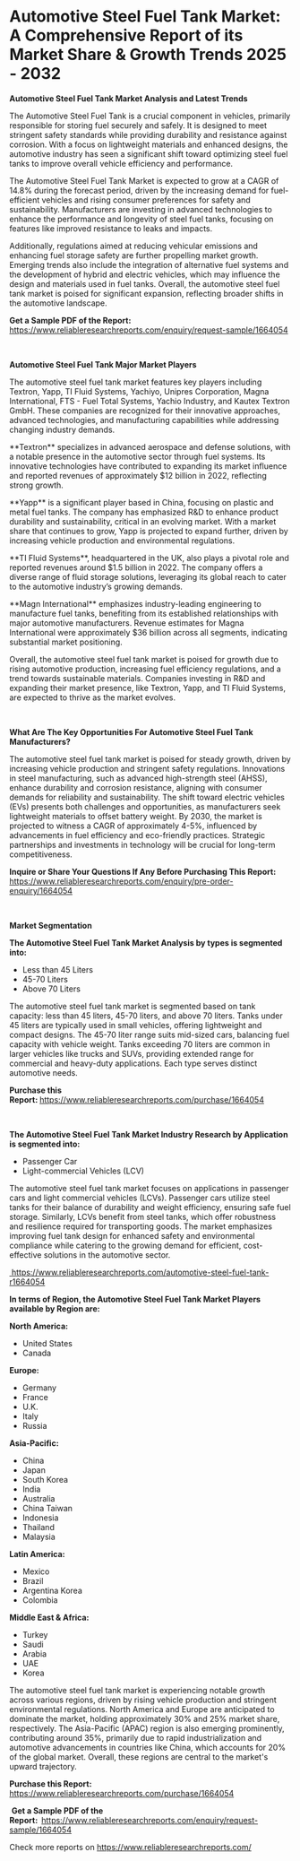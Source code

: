 <p><h1>Automotive Steel Fuel Tank Market: A Comprehensive Report of its Market Share & Growth Trends 2025 - 2032</h1></p><p><strong>Automotive Steel Fuel Tank Market Analysis and Latest Trends</strong></p>
<p><p>The Automotive Steel Fuel Tank is a crucial component in vehicles, primarily responsible for storing fuel securely and safely. It is designed to meet stringent safety standards while providing durability and resistance against corrosion. With a focus on lightweight materials and enhanced designs, the automotive industry has seen a significant shift toward optimizing steel fuel tanks to improve overall vehicle efficiency and performance.</p><p>The Automotive Steel Fuel Tank Market is expected to grow at a CAGR of 14.8% during the forecast period, driven by the increasing demand for fuel-efficient vehicles and rising consumer preferences for safety and sustainability. Manufacturers are investing in advanced technologies to enhance the performance and longevity of steel fuel tanks, focusing on features like improved resistance to leaks and impacts. </p><p>Additionally, regulations aimed at reducing vehicular emissions and enhancing fuel storage safety are further propelling market growth. Emerging trends also include the integration of alternative fuel systems and the development of hybrid and electric vehicles, which may influence the design and materials used in fuel tanks. Overall, the automotive steel fuel tank market is poised for significant expansion, reflecting broader shifts in the automotive landscape.</p></p>
<p><strong>Get a Sample PDF of the Report:&nbsp;</strong> <a href="https://www.reliableresearchreports.com/enquiry/request-sample/1664054?utm_campaign=2203&utm_medium=2&utm_source=Github&utm_content=ia&utm_term=23032025&utm_id=automotive-steel-fuel-tank">https://www.reliableresearchreports.com/enquiry/request-sample/1664054</a></p>
<p>&nbsp;</p>
<p><strong>Automotive Steel Fuel Tank Major Market Players</strong></p>
<p><p>The automotive steel fuel tank market features key players including Textron, Yapp, TI Fluid Systems, Yachiyo, Unipres Corporation, Magna International, FTS - Fuel Total Systems, Yachio Industry, and Kautex Textron GmbH. These companies are recognized for their innovative approaches, advanced technologies, and manufacturing capabilities while addressing changing industry demands.</p><p>**Textron** specializes in advanced aerospace and defense solutions, with a notable presence in the automotive sector through fuel systems. Its innovative technologies have contributed to expanding its market influence and reported revenues of approximately $12 billion in 2022, reflecting strong growth.</p><p>**Yapp** is a significant player based in China, focusing on plastic and metal fuel tanks. The company has emphasized R&D to enhance product durability and sustainability, critical in an evolving market. With a market share that continues to grow, Yapp is projected to expand further, driven by increasing vehicle production and environmental regulations.</p><p>**TI Fluid Systems**, headquartered in the UK, also plays a pivotal role and reported revenues around $1.5 billion in 2022. The company offers a diverse range of fluid storage solutions, leveraging its global reach to cater to the automotive industry’s growing demands.</p><p>**Magn International** emphasizes industry-leading engineering to manufacture fuel tanks, benefiting from its established relationships with major automotive manufacturers. Revenue estimates for Magna International were approximately $36 billion across all segments, indicating substantial market positioning.</p><p>Overall, the automotive steel fuel tank market is poised for growth due to rising automotive production, increasing fuel efficiency regulations, and a trend towards sustainable materials. Companies investing in R&D and expanding their market presence, like Textron, Yapp, and TI Fluid Systems, are expected to thrive as the market evolves.</p></p>
<p>&nbsp;</p>
<p><strong>What Are The Key Opportunities For Automotive Steel Fuel Tank Manufacturers?</strong></p>
<p><p>The automotive steel fuel tank market is poised for steady growth, driven by increasing vehicle production and stringent safety regulations. Innovations in steel manufacturing, such as advanced high-strength steel (AHSS), enhance durability and corrosion resistance, aligning with consumer demands for reliability and sustainability. The shift toward electric vehicles (EVs) presents both challenges and opportunities, as manufacturers seek lightweight materials to offset battery weight. By 2030, the market is projected to witness a CAGR of approximately 4-5%, influenced by advancements in fuel efficiency and eco-friendly practices. Strategic partnerships and investments in technology will be crucial for long-term competitiveness.</p></p>
<p><strong>Inquire or Share Your Questions If Any Before Purchasing This Report:</strong> <a href="https://www.reliableresearchreports.com/enquiry/pre-order-enquiry/1664054?utm_campaign=2203&utm_medium=2&utm_source=Github&utm_content=ia&utm_term=23032025&utm_id=automotive-steel-fuel-tank">https://www.reliableresearchreports.com/enquiry/pre-order-enquiry/1664054</a></p>
<p>&nbsp;</p>
<p><strong>Market Segmentation</strong></p>
<p><strong>The Automotive Steel Fuel Tank Market Analysis by types is segmented into:</strong></p>
<p><ul><li>Less than 45 Liters</li><li>45-70 Liters</li><li>Above 70 Liters</li></ul></p>
<p><p>The automotive steel fuel tank market is segmented based on tank capacity: less than 45 liters, 45-70 liters, and above 70 liters. Tanks under 45 liters are typically used in small vehicles, offering lightweight and compact designs. The 45-70 liter range suits mid-sized cars, balancing fuel capacity with vehicle weight. Tanks exceeding 70 liters are common in larger vehicles like trucks and SUVs, providing extended range for commercial and heavy-duty applications. Each type serves distinct automotive needs.</p></p>
<p><strong>Purchase this Report:&nbsp;</strong><a href="https://www.reliableresearchreports.com/purchase/1664054?utm_campaign=2203&utm_medium=2&utm_source=Github&utm_content=ia&utm_term=23032025&utm_id=automotive-steel-fuel-tank">https://www.reliableresearchreports.com/purchase/1664054</a></p>
<p>&nbsp;</p>
<p><strong>The Automotive Steel Fuel Tank Market Industry Research by Application is segmented into:</strong></p>
<p><ul><li>Passenger Car</li><li>Light-commercial Vehicles (LCV)</li></ul></p>
<p><p>The automotive steel fuel tank market focuses on applications in passenger cars and light commercial vehicles (LCVs). Passenger cars utilize steel tanks for their balance of durability and weight efficiency, ensuring safe fuel storage. Similarly, LCVs benefit from steel tanks, which offer robustness and resilience required for transporting goods. The market emphasizes improving fuel tank design for enhanced safety and environmental compliance while catering to the growing demand for efficient, cost-effective solutions in the automotive sector.</p></p>
<p><a href="https://www.reliableresearchreports.com/automotive-steel-fuel-tank-r1664054?utm_campaign=2203&utm_medium=2&utm_source=Github&utm_content=ia&utm_term=23032025&utm_id=automotive-steel-fuel-tank">&nbsp;https://www.reliableresearchreports.com/automotive-steel-fuel-tank-r1664054</a></p>
<p><strong>In terms of Region, the Automotive Steel Fuel Tank Market Players available by Region are:</strong></p>
<p>
    <p> <strong> North America: </strong>
        <ul>
            <li>United States</li>
            <li>Canada</li>
        </ul>
        </p> 
    <p> <strong> Europe: </strong>
        <ul>
            <li>Germany</li>
            <li>France</li>
            <li>U.K.</li>
            <li>Italy</li>
            <li>Russia</li>
        </ul>
        </p> 
    <p> <strong> Asia-Pacific: </strong>
        <ul>
            <li>China</li>
            <li>Japan</li>
            <li>South Korea</li>
            <li>India</li>
            <li>Australia</li>
            <li>China Taiwan</li>
            <li>Indonesia</li>
            <li>Thailand</li>
            <li>Malaysia</li>
        </ul>
        </p> 
    <p> <strong> Latin America: </strong>
        <ul>
            <li>Mexico</li>
            <li>Brazil</li>
            <li>Argentina Korea</li>
            <li>Colombia</li>
        </ul>
        </p> 
    <p> <strong> Middle East & Africa: </strong>
        <ul>
            <li>Turkey</li>
            <li>Saudi</li>
            <li>Arabia</li>
            <li>UAE</li>
            <li>Korea</li>
        </ul>
    </p>
    </p>
<p><p>The automotive steel fuel tank market is experiencing notable growth across various regions, driven by rising vehicle production and stringent environmental regulations. North America and Europe are anticipated to dominate the market, holding approximately 30% and 25% market share, respectively. The Asia-Pacific (APAC) region is also emerging prominently, contributing around 35%, primarily due to rapid industrialization and automotive advancements in countries like China, which accounts for 20% of the global market. Overall, these regions are central to the market's upward trajectory.</p></p>
<p><strong>Purchase this Report: </strong><a href="https://www.reliableresearchreports.com/purchase/1664054?utm_campaign=2203&utm_medium=2&utm_source=Github&utm_content=ia&utm_term=23032025&utm_id=automotive-steel-fuel-tank">https://www.reliableresearchreports.com/purchase/1664054</a></p>
<p>&nbsp;<strong>Get a Sample PDF of the Report:&nbsp;&nbsp;</strong><a href="https://www.reliableresearchreports.com/enquiry/request-sample/1664054?utm_campaign=2203&utm_medium=2&utm_source=Github&utm_content=ia&utm_term=23032025&utm_id=automotive-steel-fuel-tank">https://www.reliableresearchreports.com/enquiry/request-sample/1664054</a></p>
<p><strong></strong></p>
<p>Check more reports on <a href="https://www.reliableresearchreports.com/?utm_campaign=2203&utm_medium=2&utm_source=Github&utm_content=ia&utm_term=23032025&utm_id=automotive-steel-fuel-tank">https://www.reliableresearchreports.com/</a></p>